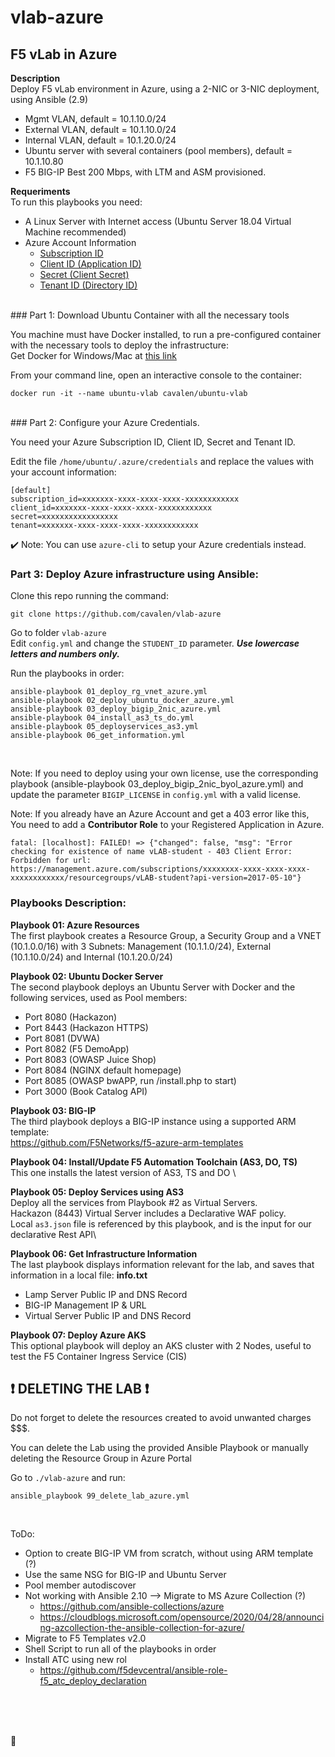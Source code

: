 # vlab-azure

## F5 vLab in Azure

**Description**\
Deploy F5 vLab environment in Azure, using a 2-NIC or 3-NIC deployment, using Ansible (2.9)

- Mgmt VLAN, default = 10.1.10.0/24
- External VLAN, default = 10.1.10.0/24
- Internal VLAN, default = 10.1.20.0/24
- Ubuntu server with several containers (pool members), default = 10.1.10.80
- F5 BIG-IP Best 200 Mbps, with LTM and ASM provisioned.

**Requeriments**\
To run this playbooks you need:

- A Linux Server with Internet access (Ubuntu Server 18.04 Virtual Machine recommended)
- Azure Account Information
  - [Subscription ID](https://portal.azure.com/?quickstart=true#blade/Microsoft_Azure_Billing/SubscriptionsBlade)
  - [Client ID (Application ID)](https://portal.azure.com/?quickstart=true#blade/Microsoft_AAD_RegisteredApps/ApplicationsListBlade)
  - [Secret (Client Secret)](https://portal.azure.com/?quickstart=true#blade/Microsoft_AAD_RegisteredApps/ApplicationsListBlade)
  - [Tenant ID (Directory ID)](https://portal.azure.com/?quickstart=true#blade/Microsoft_AAD_IAM/ActiveDirectoryMenuBlade/Overview)
<br/>
### Part 1: Download Ubuntu Container with all the necessary tools

You machine must have Docker installed, to run a pre-configured container with the necessary tools to deploy the infrastructure:\
Get Docker for Windows/Mac at [this link](https://www.docker.com/products/docker-desktop)

From your command line, open an interactive console to the container:

```
docker run -it --name ubuntu-vlab cavalen/ubuntu-vlab
```
<br/>
### Part 2: Configure your Azure Credentials.

You need your Azure Subscription ID, Client ID, Secret and Tenant ID.

Edit the file `/home/ubuntu/.azure/credentials` and replace the values with your account information:

```
[default]
subscription_id=xxxxxxx-xxxx-xxxx-xxxx-xxxxxxxxxxxx
client_id=xxxxxxx-xxxx-xxxx-xxxx-xxxxxxxxxxxx
secret=xxxxxxxxxxxxxxxxx
tenant=xxxxxxx-xxxx-xxxx-xxxx-xxxxxxxxxxxx
```

:heavy_check_mark: Note: You can use `azure-cli` to setup your Azure credentials instead.
<br/>
### Part 3: Deploy Azure infrastructure using Ansible:

Clone this repo running the command:
```
git clone https://github.com/cavalen/vlab-azure
```

Go to folder `vlab-azure`\
Edit `config.yml` and change the `STUDENT_ID` parameter. **_Use lowercase letters and numbers only._**

Run the playbooks in order:

```
ansible-playbook 01_deploy_rg_vnet_azure.yml
ansible-playbook 02_deploy_ubuntu_docker_azure.yml
ansible-playbook 03_deploy_bigip_2nic_azure.yml
ansible-playbook 04_install_as3_ts_do.yml
ansible-playbook 05_deployservices_as3.yml
ansible-playbook 06_get_information.yml
```

<br />

Note: If you need to deploy using your own license, use the corresponding playbook (ansible-playbook 03_deploy_bigip_2nic_byol_azure.yml) and update the parameter `BIGIP_LICENSE` in `config.yml` with a valid license.

Note: If you already have an Azure Account and get a 403 error like this, You need to add a **Contributor Role** to your Registered Application in Azure.

```
fatal: [localhost]: FAILED! => {"changed": false, "msg": "Error checking for existence of name vLAB-student - 403 Client Error:
Forbidden for url: https://management.azure.com/subscriptions/xxxxxxxx-xxxx-xxxx-xxxx-xxxxxxxxxxxx/resourcegroups/vLAB-student?api-version=2017-05-10"}

```

### Playbooks Description:

**Playbook 01: Azure Resources**\
The first playbook creates a Resource Group, a Security Group and a VNET (10.1.0.0/16) with 3 Subnets: Management (10.1.1.0/24), External (10.1.10.0/24) and Internal (10.1.20.0/24)

**Playbook 02: Ubuntu Docker Server**\
The second playbook deploys an Ubuntu Server with Docker and the following services, used as Pool members:

- Port 8080 (Hackazon)
- Port 8443 (Hackazon HTTPS)
- Port 8081 (DVWA)
- Port 8082 (F5 DemoApp)
- Port 8083 (OWASP Juice Shop)
- Port 8084 (NGINX default homepage)
- Port 8085 (OWASP bwAPP, run /install.php to start)
- Port 3000 (Book Catalog API)

**Playbook 03: BIG-IP**\
The third playbook deploys a BIG-IP instance using a supported ARM template:\
https://github.com/F5Networks/f5-azure-arm-templates

**Playbook 04: Install/Update F5 Automation Toolchain (AS3, DO, TS)**\
This one installs the latest version of AS3, TS and DO \

**Playbook 05: Deploy Services using AS3**\
Deploy all the services from Playbook #2 as Virtual Servers.\
Hackazon (8443) Virtual Server includes a Declarative WAF policy.\
Local `as3.json` file is referenced by this playbook, and is the input for our declarative Rest API\

**Playbook 06: Get Infrastructure Information**\
The last playbook displays information relevant for the lab, and saves that information in a local file: **info.txt**

- Lamp Server Public IP and DNS Record
- BIG-IP Management IP & URL
- Virtual Server Public IP and DNS Record

**Playbook 07: Deploy Azure AKS**\
This optional playbook will deploy an AKS cluster with 2 Nodes, useful to test the F5 Container Ingress Service (CIS)
<br />

## :heavy_exclamation_mark: DELETING THE LAB :heavy_exclamation_mark:

Do not forget to delete the resources created to avoid unwanted charges $$$.

You can delete the Lab using the provided Ansible Playbook or manually deleting the Resource Group in Azure Portal

Go to `./vlab-azure` and run:

```
ansible_playbook 99_delete_lab_azure.yml
```

<br />

ToDo:

- Option to create BIG-IP VM from scratch, without using ARM template (?)
- Use the same NSG for BIG-IP and Ubuntu Server
- Pool member autodiscover
- Not working with Ansible 2.10 --> Migrate to MS Azure Collection (?)
  - https://github.com/ansible-collections/azure
  - https://cloudblogs.microsoft.com/opensource/2020/04/28/announcing-azcollection-the-ansible-collection-for-azure/
- Migrate to F5 Templates v2.0
- Shell Script to run all of the playbooks in order
- Install ATC using new rol 
  - https://github.com/f5devcentral/ansible-role-f5_atc_deploy_declaration

<br />
<br />
<br />
  
:poop:
